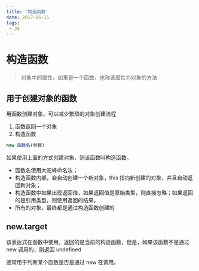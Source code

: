 ```yaml
---
title: '构造函数'
date: 2017-06-15
tags:
 - JS
---
```


# 构造函数

> 对象中的属性，如果是一个函数，也称该属性为对象的方法

## 用于创建对象的函数

用函数创建对象，可以减少繁琐的对象创建流程

1. 函数返回一个对象
2. 构造函数

```js
new 函数名(参数)
```

如果使用上面的方式创建对象，则该函数叫构造函数。

- 函数名使用大驼峰命名法；
- 构造函数内部，会自动创建一个新对象，this 指向新创建的对象，并且自动返回新对象；
- 构造函数中如果出现返回值，如果返回值是原始类型，则直接忽略；如果返回的是引用类型，则使用返回的结果。
- 所有的对象，最终都是通过构造函数创建的

## new.target

该表达式在函数中使用，返回的是当前的构造函数，但是，如果该函数不是通过 new 调用的，则返回 undefined

通常用于判断某个函数是否是通过 new 在调用。
